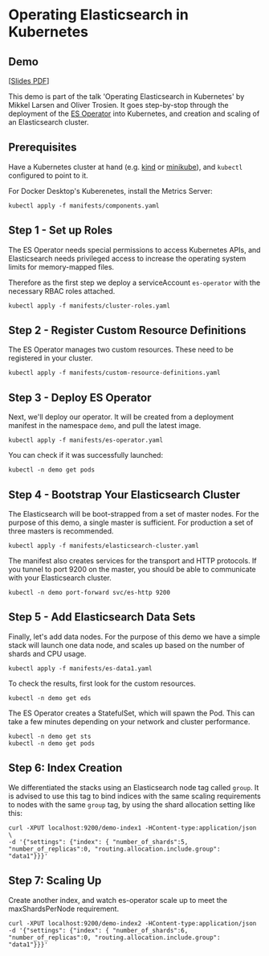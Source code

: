 # Operating Elasticsearch in Kubernetes

## Demo

[[Slides PDF](/slides.pdf)]

This demo is part of the talk 'Operating Elasticsearch in Kubernetes' by Mikkel Larsen and Oliver Trosien. It goes step-by-stop through the deployment of the [ES Operator](https://github.com/zalando-incubator/es-operator) into Kubernetes, and creation and scaling of an Elasticsearch cluster.

## Prerequisites

Have a Kubernetes cluster at hand (e.g. [kind](https://github.com/kubernetes-sigs/kind) or [minikube](https://github.com/kubernetes/minikube/)), and `kubectl` configured to point to it.

For Docker Desktop's Kuberenetes, install the Metrics Server:
```
kubectl apply -f manifests/components.yaml
```

## Step 1 - Set up Roles

The ES Operator needs special permissions to access Kubernetes APIs, and Elasticsearch needs privileged access to increase the operating system limits for memory-mapped files.

Therefore as the first step we deploy a serviceAccount `es-operator` with the necessary RBAC roles attached.

```
kubectl apply -f manifests/cluster-roles.yaml
```

## Step 2 - Register Custom Resource Definitions

The ES Operator manages two custom resources. These need to be registered in your cluster.

```
kubectl apply -f manifests/custom-resource-definitions.yaml
```


## Step 3 - Deploy ES Operator

Next, we'll deploy our operator. It will be created from a deployment manifest in the namespace `demo`, and pull the latest image.

```
kubectl apply -f manifests/es-operator.yaml
```

You can check if it was successfully launched:

```
kubectl -n demo get pods
```

## Step 4 - Bootstrap Your Elasticsearch Cluster

The Elasticsearch will be boot-strapped from a set of master nodes. For the purpose of this demo, a single master is sufficient. For production a set of three masters is recommended.

```
kubectl apply -f manifests/elasticsearch-cluster.yaml
```

The manifest also creates services for the transport and HTTP protocols. If you tunnel to port 9200 on the master, you should be able to communicate with your Elasticsearch cluster.

```
kubectl -n demo port-forward svc/es-http 9200
```

## Step 5 - Add Elasticsearch Data Sets

Finally, let's add data nodes. For the purpose of this demo we have a simple stack will launch one data node, and scales up based on the number of shards and CPU usage.

```
kubectl apply -f manifests/es-data1.yaml
```

To check the results, first look for the custom resources.

```
kubectl -n demo get eds
```

The ES Operator creates a StatefulSet, which will spawn the Pod. This can take a few minutes depending on your network and cluster performance.

```
kubectl -n demo get sts
kubectl -n demo get pods
```

## Step 6: Index Creation

We differentiated the stacks using an Elasticsearch node tag called `group`. It is advised to use this tag to bind indices with the same scaling requirements to nodes with the same `group` tag, by using the shard allocation setting like this:

 ```
curl -XPUT localhost:9200/demo-index1 -HContent-type:application/json \
 -d '{"settings": {"index": { "number_of_shards":5, "number_of_replicas":0, "routing.allocation.include.group": "data1"}}}'
 ```

## Step 7: Scaling Up

Create another index, and watch es-operator scale up to meet the maxShardsPerNode requirement.

```
curl -XPUT localhost:9200/demo-index2 -HContent-type:application/json  -d '{"settings": {"index": { "number_of_shards":6, "number_of_replicas":0, "routing.allocation.include.group": "data1"}}}'
```
